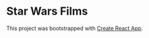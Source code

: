 # Star Wars Films

This project was bootstrapped with [Create React App](https://github.com/facebook/create-react-app).

